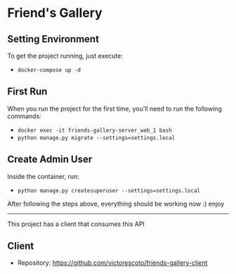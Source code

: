 # Friend's Gallery

## Setting Environment

To get the project running, just execute:
- `docker-compose up -d`

## First Run

When you run the project for the first time, you'll need to run the following commands:
- `docker exec -it friends-gallery-server_web_1 bash`
- `python manage.py migrate --settings=settings.local`

## Create Admin User

Inside the container, run:
- `python manage.py createsuperuser --settings=settings.local`


After following the steps above, everything should be working now :) enjoy

----

This project has a client that consumes this API
## Client

- Repository: https://github.com/victorescoto/friends-gallery-client
